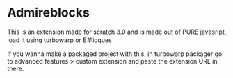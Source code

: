 # Admireblocks
This is an extension made for scratch 3.0 and is made out of PURE javasript, load it using turbowarp or E羊icques

If you wanna make a packaged project with this, in turbowarp packager go to advanced features > custom extension and paste the extension URL in there.
